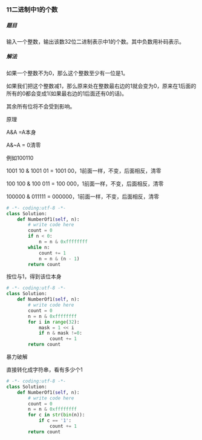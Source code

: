 ### 11二进制中1的个数

##### 题目

输入一个整数，输出该数32位二进制表示中1的个数。其中负数用补码表示。

##### 解法

如果一个整数不为0，那么这个整数至少有一位是1。

如果我们把这个整数减1，那么原来处在整数最右边的1就会变为0，原来在1后面的所有的0都会变成1(如果最右边的1后面还有0的话)。

其余所有位将不会受到影响。

原理

A&A =A本身

A&~A = 0清零

例如100110

1001 10 & 1001 01 = 1001 00，1前面一样，不变，后面相反，清零

100 100 & 100 011 = 100 000，1前面一样，不变，后面相反，清零

100000 & 011111 = 000000，1前面一样，不变，后面相反，清零

```python
# -*- coding:utf-8 -*-
class Solution:
    def NumberOf1(self, n):
        # write code here
        count = 0
        if n < 0:
            n = n & 0xffffffff
        while n:
            count += 1
            n = n & (n - 1)
        return count
```

按位与1，得到该位本身

```python
# -*- coding:utf-8 -*-
class Solution:
    def NumberOf1(self, n):
        # write code here
        count = 0
		n = n & 0xffffffff
        for i in range(32):
            mask = 1 << i
            if n & mask !=0:
            	count += 1
        return count
```

暴力破解

直接转化成字符串，看有多少个1

```python
# -*- coding:utf-8 -*-
class Solution:
    def NumberOf1(self, n):
        # write code here
        count = 0
		n = n & 0xffffffff
        for c in str(bin(n)):
            if c == '1':
            	count += 1
        return count
```




